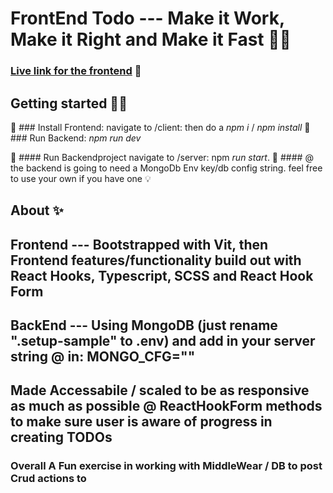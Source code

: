 # FrontEnd Todo --- Make it Work, Make it Right and Make it Fast 🤹‍♀️

### [Live link for the frontend](https://grateful-teststack.surge.sh/) 🥳

## Getting started 🏄‍♂️
💾 ### Install Frontend:  navigate to /client: then do a _npm i_ / _npm install_
💾### Run Backend:  _npm run dev_

💾 #### Run Backendproject navigate to /server:  npm _run start_.
💾 #### @ the backend is going to need a MongoDb Env key/db config string. feel free to use your own if you have one 💡

## About ✨
## Frontend --- Bootstrapped with Vit, then Frontend features/functionality build out with React Hooks, Typescript, SCSS and React Hook Form
## BackEnd --- Using MongoDB (just rename ".setup-sample" to .env) and add in your server string @ in: MONGO_CFG=""
 

##  Made Accessabile / scaled to be as responsive as much as possible @ ReactHookForm methods to make sure user is aware of progress in creating TODOs
### Overall  A Fun exercise in working with MiddleWear / DB to post Crud actions to

